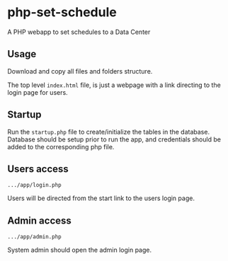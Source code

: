 # php-set-schedule
A PHP webapp to set schedules to a Data Center

## Usage

Download and copy all files and folders structure.

The top level <code>index.html</code> file, is just a webpage with a link directing to the login page for users.

## Startup

Run the <code>startup.php</code> file to create/initialize the tables in the database. Database should be setup prior to run the app, and credentials should be added to the corresponding php file.

## Users access

```
.../app/login.php
```

Users will be directed from the start link to the users login page.

## Admin access

```
.../app/admin.php
```

System admin should open the admin login page.
